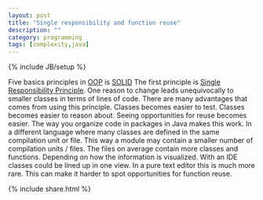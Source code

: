 ```yaml
---
layout: post
title: "Single responsibility and function reuse"
description: ""
category: programming
tags: [complexity,java]
---
```

{% include JB/setup %}

Five basics principles in [OOP](https://en.wikipedia.org/wiki/Object-oriented_programming) is [SOLID](https://en.wikipedia.org/wiki/SOLID_(object-oriented_design))
The first principle is [Single Responsibility Principle](https://en.wikipedia.org/wiki/Single_responsibility_principle).
One reason to change leads unequivocally to smaller classes in terms of lines of code.
There are many advantages that comes from using this principle.
Classes becomes easier to test.
Classes becomes easier to reason about.
Seeing opportunities for reuse becomes easier.
The way you organize code in packages in Java makes this work.
In a different language where many classes are defined in the same compilation unit or file.
This way a module may contain a smaller number of compilation units / files.
The files on average contain more classes and functions.
Depending on how the information is visualized.
With an IDE classes could be lined up in one view.
In a pure text editor this is much more rare.
This can make it harder to spot opportunities for function reuse.


{% include share.html %}
